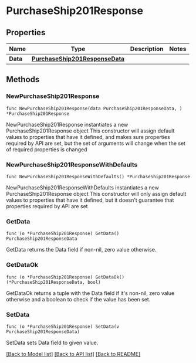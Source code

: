 # PurchaseShip201Response

## Properties

Name | Type | Description | Notes
------------ | ------------- | ------------- | -------------
**Data** | [**PurchaseShip201ResponseData**](PurchaseShip201ResponseData.md) |  | 

## Methods

### NewPurchaseShip201Response

`func NewPurchaseShip201Response(data PurchaseShip201ResponseData, ) *PurchaseShip201Response`

NewPurchaseShip201Response instantiates a new PurchaseShip201Response object
This constructor will assign default values to properties that have it defined,
and makes sure properties required by API are set, but the set of arguments
will change when the set of required properties is changed

### NewPurchaseShip201ResponseWithDefaults

`func NewPurchaseShip201ResponseWithDefaults() *PurchaseShip201Response`

NewPurchaseShip201ResponseWithDefaults instantiates a new PurchaseShip201Response object
This constructor will only assign default values to properties that have it defined,
but it doesn't guarantee that properties required by API are set

### GetData

`func (o *PurchaseShip201Response) GetData() PurchaseShip201ResponseData`

GetData returns the Data field if non-nil, zero value otherwise.

### GetDataOk

`func (o *PurchaseShip201Response) GetDataOk() (*PurchaseShip201ResponseData, bool)`

GetDataOk returns a tuple with the Data field if it's non-nil, zero value otherwise
and a boolean to check if the value has been set.

### SetData

`func (o *PurchaseShip201Response) SetData(v PurchaseShip201ResponseData)`

SetData sets Data field to given value.



[[Back to Model list]](../README.md#documentation-for-models) [[Back to API list]](../README.md#documentation-for-api-endpoints) [[Back to README]](../README.md)


